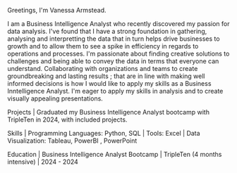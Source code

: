 Greetings, I'm Vanessa Armstead. 

  I am a Business Intelligence Analyst who recently discovered my passion for data analysis. 
I've found that I have a strong foundation in gathering, analysing and interpretting the data that in turn helps drive businesses to growth and to allow them to see a spike in efficiency in regards to operations and processes.
I'm passionate about finding creative solutions to challenges and being able to convey the data in terms that everyone can understand. 
Collaborating with organizations and teams to create groundbreaking and lasting results ; that are in line with making well informed decisions is how I would like to apply my skills as a Business Inntelligence Analyst. I'm eager to apply my skills in analysis and to create visually appealing presentations.

Projects |
Graduated my Business Intelligence Analyst bootcamp with TripleTen in 2024, with included projects.

Skills |
Programming Languages: Python, SQL |
Tools: Excel |
Data Visualization: Tableau, PowerBI , PowerPoint

Education |
Business Intelligence Analyst Bootcamp | TripleTen (4 months intensive) | 2024 - 2024
